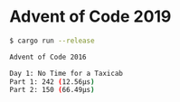# Advent of Code 2019

```bash
$ cargo run --release

Advent of Code 2016

Day 1: No Time for a Taxicab
Part 1: 242 (12.56µs)
Part 2: 150 (66.49µs)

```
